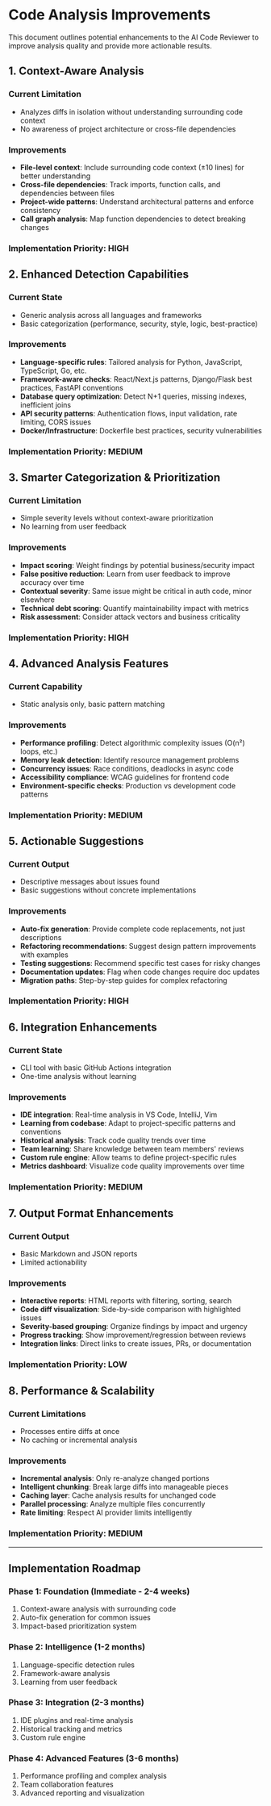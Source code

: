 # Code Analysis Improvements

This document outlines potential enhancements to the AI Code Reviewer to improve analysis quality and provide more actionable results.

## 1. Context-Aware Analysis

### Current Limitation
- Analyzes diffs in isolation without understanding surrounding code context
- No awareness of project architecture or cross-file dependencies

### Improvements
- **File-level context**: Include surrounding code context (±10 lines) for better understanding
- **Cross-file dependencies**: Track imports, function calls, and dependencies between files
- **Project-wide patterns**: Understand architectural patterns and enforce consistency
- **Call graph analysis**: Map function dependencies to detect breaking changes

### Implementation Priority: **HIGH**

## 2. Enhanced Detection Capabilities

### Current State
- Generic analysis across all languages and frameworks
- Basic categorization (performance, security, style, logic, best-practice)

### Improvements
- **Language-specific rules**: Tailored analysis for Python, JavaScript, TypeScript, Go, etc.
- **Framework-aware checks**: React/Next.js patterns, Django/Flask best practices, FastAPI conventions
- **Database query optimization**: Detect N+1 queries, missing indexes, inefficient joins
- **API security patterns**: Authentication flows, input validation, rate limiting, CORS issues
- **Docker/Infrastructure**: Dockerfile best practices, security vulnerabilities

### Implementation Priority: **MEDIUM**

## 3. Smarter Categorization & Prioritization

### Current Limitation
- Simple severity levels without context-aware prioritization
- No learning from user feedback

### Improvements
- **Impact scoring**: Weight findings by potential business/security impact
- **False positive reduction**: Learn from user feedback to improve accuracy over time
- **Contextual severity**: Same issue might be critical in auth code, minor elsewhere
- **Technical debt scoring**: Quantify maintainability impact with metrics
- **Risk assessment**: Consider attack vectors and business criticality

### Implementation Priority: **HIGH**

## 4. Advanced Analysis Features

### Current Capability
- Static analysis only, basic pattern matching

### Improvements
- **Performance profiling**: Detect algorithmic complexity issues (O(n²) loops, etc.)
- **Memory leak detection**: Identify resource management problems
- **Concurrency issues**: Race conditions, deadlocks in async code
- **Accessibility compliance**: WCAG guidelines for frontend code
- **Environment-specific checks**: Production vs development code patterns

### Implementation Priority: **MEDIUM**

## 5. Actionable Suggestions

### Current Output
- Descriptive messages about issues found
- Basic suggestions without concrete implementations

### Improvements
- **Auto-fix generation**: Provide complete code replacements, not just descriptions
- **Refactoring recommendations**: Suggest design pattern improvements with examples
- **Testing suggestions**: Recommend specific test cases for risky changes
- **Documentation updates**: Flag when code changes require doc updates
- **Migration paths**: Step-by-step guides for complex refactoring

### Implementation Priority: **HIGH**

## 6. Integration Enhancements

### Current State
- CLI tool with basic GitHub Actions integration
- One-time analysis without learning

### Improvements
- **IDE integration**: Real-time analysis in VS Code, IntelliJ, Vim
- **Learning from codebase**: Adapt to project-specific patterns and conventions
- **Historical analysis**: Track code quality trends over time
- **Team learning**: Share knowledge between team members' reviews
- **Custom rule engine**: Allow teams to define project-specific rules
- **Metrics dashboard**: Visualize code quality improvements over time

### Implementation Priority: **MEDIUM**

## 7. Output Format Enhancements

### Current Output
- Basic Markdown and JSON reports
- Limited actionability

### Improvements
- **Interactive reports**: HTML reports with filtering, sorting, search
- **Code diff visualization**: Side-by-side comparison with highlighted issues
- **Severity-based grouping**: Organize findings by impact and urgency
- **Progress tracking**: Show improvement/regression between reviews
- **Integration links**: Direct links to create issues, PRs, or documentation

### Implementation Priority: **LOW**

## 8. Performance & Scalability

### Current Limitations
- Processes entire diffs at once
- No caching or incremental analysis

### Improvements
- **Incremental analysis**: Only re-analyze changed portions
- **Intelligent chunking**: Break large diffs into manageable pieces
- **Caching layer**: Cache analysis results for unchanged code
- **Parallel processing**: Analyze multiple files concurrently
- **Rate limiting**: Respect AI provider limits intelligently

### Implementation Priority: **MEDIUM**

---

## Implementation Roadmap

### Phase 1: Foundation (Immediate - 2-4 weeks)
1. Context-aware analysis with surrounding code
2. Auto-fix generation for common issues
3. Impact-based prioritization system

### Phase 2: Intelligence (1-2 months)
1. Language-specific detection rules
2. Framework-aware analysis
3. Learning from user feedback

### Phase 3: Integration (2-3 months)
1. IDE plugins and real-time analysis
2. Historical tracking and metrics
3. Custom rule engine

### Phase 4: Advanced Features (3-6 months)
1. Performance profiling and complex analysis
2. Team collaboration features
3. Advanced reporting and visualization